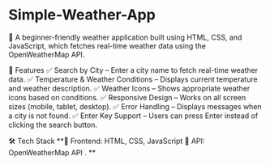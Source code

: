 # Simple-Weather-App       


🚀 A beginner-friendly weather application built using HTML, CSS, and JavaScript, which fetches real-time weather data using the OpenWeatherMap API.                                                  

📌 Features
✅ Search by City – Enter a city name to fetch real-time weather data.
✅ Temperature & Weather Conditions – Displays current temperature and weather description.
✅ Weather Icons – Shows appropriate weather icons based on conditions.
✅ Responsive Design – Works on all screen sizes (mobile, tablet, desktop).
✅ Error Handling – Displays messages when a city is not found.
✅ Enter Key Support – Users can press Enter instead of clicking the search button. 


🛠️ Tech Stack
**🔹 Frontend: HTML, CSS, JavaScript
🔹 API: OpenWeatherMap API .
**
